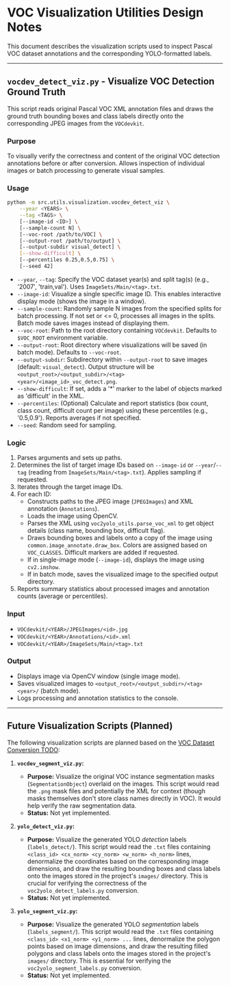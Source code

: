 # VOC Visualization Utilities Design Notes

This document describes the visualization scripts used to inspect Pascal VOC dataset annotations and the corresponding YOLO-formatted labels.

---

## `vocdev_detect_viz.py` - Visualize VOC Detection Ground Truth

This script reads original Pascal VOC XML annotation files and draws the ground truth bounding boxes and class labels directly onto the corresponding JPEG images from the `VOCdevkit`.

### Purpose

To visually verify the correctness and content of the original VOC detection annotations before or after conversion. Allows inspection of individual images or batch processing to generate visual samples.

### Usage

```bash
python -m src.utils.visualization.vocdev_detect_viz \
    --year <YEARS> \
    --tag <TAGS> \
    [--image-id <ID>] \
    [--sample-count N] \
    [--voc-root /path/to/VOC] \
    [--output-root /path/to/output] \
    [--output-subdir visual_detect] \
    [--show-difficult] \
    [--percentiles 0.25,0.5,0.75] \
    [--seed 42]
```

-   `--year`, `--tag`: Specify the VOC dataset year(s) and split tag(s) (e.g., '2007', 'train,val'). Uses `ImageSets/Main/<tag>.txt`.
-   `--image-id`: Visualize a single specific image ID. This enables interactive display mode (shows the image in a window).
-   `--sample-count`: Randomly sample N images from the specified splits for batch processing. If not set or <= 0, processes all images in the splits. Batch mode saves images instead of displaying them.
-   `--voc-root`: Path to the root directory containing `VOCdevkit`. Defaults to `$VOC_ROOT` environment variable.
-   `--output-root`: Root directory where visualizations will be saved (in batch mode). Defaults to `--voc-root`.
-   `--output-subdir`: Subdirectory within `--output-root` to save images (default: `visual_detect`). Output structure will be `<output_root>/<output_subdir>/<tag><year>/<image_id>_voc_detect.png`.
-   `--show-difficult`: If set, adds a '*' marker to the label of objects marked as 'difficult' in the XML.
-   `--percentiles`: (Optional) Calculate and report statistics (box count, class count, difficult count per image) using these percentiles (e.g., '0.5,0.9'). Reports averages if not specified.
-   `--seed`: Random seed for sampling.

### Logic

1.  Parses arguments and sets up paths.
2.  Determines the list of target image IDs based on `--image-id` or `--year`/`--tag` (reading from `ImageSets/Main/<tag>.txt`). Applies sampling if requested.
3.  Iterates through the target image IDs.
4.  For each ID:
    -   Constructs paths to the JPEG image (`JPEGImages`) and XML annotation (`Annotations`).
    -   Loads the image using OpenCV.
    -   Parses the XML using `voc2yolo_utils.parse_voc_xml` to get object details (class name, bounding box, difficult flag).
    -   Draws bounding boxes and labels onto a copy of the image using `common.image_annotate.draw_box`. Colors are assigned based on `VOC_CLASSES`. Difficult markers are added if requested.
    -   If in single-image mode (`--image-id`), displays the image using `cv2.imshow`.
    -   If in batch mode, saves the visualized image to the specified output directory.
5.  Reports summary statistics about processed images and annotation counts (average or percentiles).

### Input

-   `VOCdevkit/<YEAR>/JPEGImages/<id>.jpg`
-   `VOCdevkit/<YEAR>/Annotations/<id>.xml`
-   `VOCdevkit/<YEAR>/ImageSets/Main/<tag>.txt`

### Output

-   Displays image via OpenCV window (single image mode).
-   Saves visualized images to `<output_root>/<output_subdir>/<tag><year>/` (batch mode).
-   Logs processing and annotation statistics to the console.

---

## Future Visualization Scripts (Planned)

The following visualization scripts are planned based on the [VOC Dataset Conversion TODO](./../dataset/voc/TODO.md):

1.  **`vocdev_segment_viz.py`:**
    -   **Purpose:** Visualize the original VOC instance segmentation masks (`SegmentationObject`) overlaid on the images. This script would read the `.png` mask files and potentially the XML for context (though masks themselves don't store class names directly in VOC). It would help verify the raw segmentation data.
    -   **Status:** Not yet implemented.

2.  **`yolo_detect_viz.py`:**
    -   **Purpose:** Visualize the generated YOLO *detection* labels (`labels_detect/`). This script would read the `.txt` files containing `<class_id> <cx_norm> <cy_norm> <w_norm> <h_norm>` lines, denormalize the coordinates based on the corresponding image dimensions, and draw the resulting bounding boxes and class labels onto the images stored in the project's `images/` directory. This is crucial for verifying the correctness of the `voc2yolo_detect_labels.py` conversion.
    -   **Status:** Not yet implemented.

3.  **`yolo_segment_viz.py`:**
    -   **Purpose:** Visualize the generated YOLO *segmentation* labels (`labels_segment/`). This script would read the `.txt` files containing `<class_id> <x1_norm> <y1_norm> ...` lines, denormalize the polygon points based on image dimensions, and draw the resulting filled polygons and class labels onto the images stored in the project's `images/` directory. This is essential for verifying the `voc2yolo_segment_labels.py` conversion.
    -   **Status:** Not yet implemented.